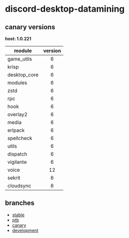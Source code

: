 # discord-desktop-datamining

## canary versions

**host: 1.0.221**

| module | version |
| ------ | :-----: |
| game_utils | 6 |
| krisp | 6 |
| desktop_core | 6 |
| modules | 6 |
| zstd | 6 |
| rpc | 6 |
| hook | 6 |
| overlay2 | 6 |
| media | 6 |
| erlpack | 6 |
| spellcheck | 6 |
| utils | 6 |
| dispatch | 6 |
| vigilante | 6 |
| voice | 12 |
| sekrit | 6 |
| cloudsync | 6 |

## branches

- [stable](https://github.com/OpenAsar/discord-desktop-datamining/tree/stable)
- [ptb](https://github.com/OpenAsar/discord-desktop-datamining/tree/ptb)
- [canary](https://github.com/OpenAsar/discord-desktop-datamining/tree/canary)
- [development](https://github.com/OpenAsar/discord-desktop-datamining/tree/development)